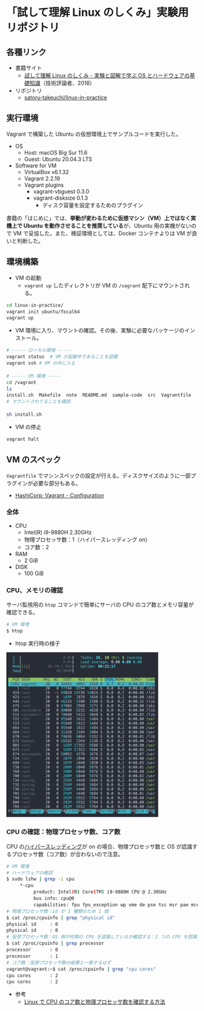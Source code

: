 # 「試して理解 Linux のしくみ」実験用リポジトリ

## 各種リンク

- 書籍サイト
  - [試して理解 Linux のしくみ - 実験と図解で学ぶ OS とハードウェアの基礎知識](http://gihyo.jp/book/2018/978-4-7741-9607-7)（技術評論者、2018）
- リポジトリ
  - [satoru-takeuchi/linux-in-practice](https://github.com/satoru-takeuchi/linux-in-practice)

## 実行環境

Vagrant で構築した Ubuntu の仮想環境上でサンプルコードを実行した。

- OS
  - Host: macOS Big Sur 11.6
  - Guest: Ubuntu 20.04.3 LTS
- Software for VM
  - VirtualBox v6.1.32
  - Vagrant 2.2.19
  - Vagrant plugins
    - vagrant-vbguest 0.3.0
    - vagrant-disksize 0.1.3
      - ディスク容量を設定するためのプラグイン

書籍の「はじめに」では、**挙動が変わるために仮想マシン（VM）上ではなく実機上で Ubuntu を動作させることを推奨している**が、Ubuntu 用の実機がないので VM で妥協した。また、検証環境としては、Docker コンテナよりは VM が良いと判断した。

## 環境構築

- VM の起動
  - `vagrant up` したディレクトリが VM の `/vagrant` 配下にマウントされる。

```sh
cd linux-in-practice/
vagrant init ubuntu/focal64
vagrant up
```

- VM 環境に入り、マウントの確認。その後、実験に必要なパッケージのインストール。

```sh
# ----- ローカル環境 -----
vagrant status  # VM が起動中であることを認確
vagrant ssh # VM の中に入る

# ----- VM 環境 -----
cd /vagrant
ls
install.sh  Makefile  note  README.md  sample-code  src  Vagrantfile
# マウントされてることを確認

sh install.sh
```

- VM の停止

```sh
vagrant halt
```

## VM のスペック

`Vagrantfile` でマシンスペックの設定が行える。ディスクサイズのように一部プラグインが必要な部分もある。

- [HashiCorp: Vagrant - Configuration](https://www.vagrantup.com/docs/providers/virtualbox/configuration)

### 全体

- CPU
  - Intel(R) i9-9880H 2.30GHz
  - 物理プロセッサ数：1（ハイパースレッディング on）
  - コア数：2
- RAM
  - 2 GiB
- DISK
  - 100 GiB

### CPU、メモリの確認

サーバ監視用の `htop` コマンドで簡単にサーバの CPU のコア数とメモリ容量が確認できる。

```sh
# VM 環境
$ htop
```

- htop 実行時の様子

<img src="./docs/img/htop.png" width="400" />

### CPU の確認：物理プロセッサ数、コア数

CPU の[ハイパースレッディング](http://e-words.jp/w/%E3%83%8F%E3%82%A4%E3%83%91%E3%83%BC%E3%82%B9%E3%83%AC%E3%83%83%E3%83%87%E3%82%A3%E3%83%B3%E3%82%B0.html#:~:text=%E3%83%8F%E3%82%A4%E3%83%91%E3%83%BC%E3%82%B9%E3%83%AC%E3%83%83%E3%83%87%E3%82%A3%E3%83%B3%E3%82%B0%E3%81%A8%E3%81%AF%E3%80%81%E7%B1%B3,%E4%BA%8C%E3%81%A4%E3%81%AB%E8%A6%8B%E3%81%9B%E3%81%8B%E3%81%91%E3%82%8B%E6%8A%80%E8%A1%93%E3%80%82)が on の場合、物理プロセッサ数と OS が認識するプロセッサ数（コア数）が合わないので注意。

```sh
# VM 環境
# ハードウェアの確認
$ sudo lshw | grep -i cpu
     *-cpu
          product: Intel(R) Core(TM) i9-9880H CPU @ 2.30GHz
          bus info: cpu@0
          capabilities: fpu fpu_exception wp vme de pse tsc msr pae mce cx8 apic sep mtrr pge mca cmov pat pse36 clflush mmx fxsr sse sse2 ht syscall nx rdtscp x86-64 constant_tsc rep_good nopl xtopology nonstop_tsc cpuid tsc_known_freq pni pclmulqdq ssse3 cx16 pcid sse4_1 sse4_2 x2apic movbe popcnt aes xsave avx rdrand hypervisor lahf_lm abm 3dnowprefetch invpcid_single pti fsgsbase avx2 invpcid rdseed clflushopt md_clear flush_l1d arch_capabilities
# 物理プロセッサ数：id が 1 種類のため 1 個
$ cat /proc/cpuinfo | grep "physical id"
physical id     : 0
physical id     : 0
# 仮想プロセッサ数：OS 側が何個の CPU を認識しているか確認する：2 つの CPU を認識している
$ cat /proc/cpuinfo | grep processor
processor       : 0
processor       : 1
# コア数：仮想プロセッサ数の結果と一致するはず
vagrant@vagrant:~$ cat /proc/cpuinfo | grep "cpu cores"
cpu cores       : 2
cpu cores       : 2
```

- 参考
  - [Linux で CPU のコア数と物理プロセッサ数を確認する方法](http://www.lesstep.jp/step_on_board/linux/137/)
